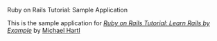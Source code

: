 Ruby on Rails Tutorial: Sample Application

This is the sample application for [*Ruby on Rails Tutorial: Learn Rails by Example*](http://railstutorial.org/) by [Michael Hartl](http://michaelhartl.com)